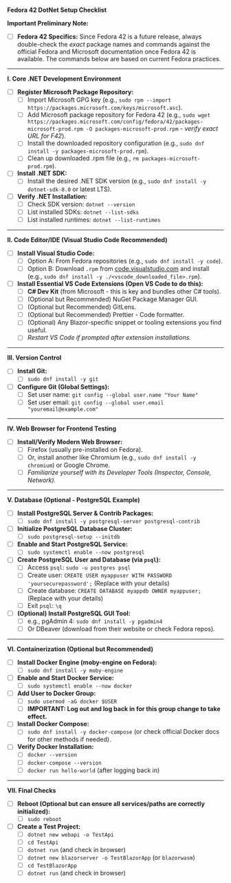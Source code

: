 **Fedora 42 DotNet Setup Checklist**

**Important Preliminary Note:**
*   [ ] **Fedora 42 Specifics:** Since Fedora 42 is a future release, always double-check the *exact* package names and commands against the official Fedora and Microsoft documentation once Fedora 42 is available. The commands below are based on current Fedora practices.

---

**I. Core .NET Development Environment**

*   [ ] **Register Microsoft Package Repository:**
    *   [ ] Import Microsoft GPG key (e.g., `sudo rpm --import https://packages.microsoft.com/keys/microsoft.asc`).
    *   [ ] Add Microsoft package repository for Fedora 42 (e.g., `sudo wget https://packages.microsoft.com/config/fedora/42/packages-microsoft-prod.rpm -O packages-microsoft-prod.rpm` - *verify exact URL for F42*).
    *   [ ] Install the downloaded repository configuration (e.g., `sudo dnf install -y packages-microsoft-prod.rpm`).
    *   [ ] Clean up downloaded .rpm file (e.g., `rm packages-microsoft-prod.rpm`).
*   [ ] **Install .NET SDK:**
    *   [ ] Install the desired .NET SDK version (e.g., `sudo dnf install -y dotnet-sdk-8.0` or latest LTS).
*   [ ] **Verify .NET Installation:**
    *   [ ] Check SDK version: `dotnet --version`
    *   [ ] List installed SDKs: `dotnet --list-sdks`
    *   [ ] List installed runtimes: `dotnet --list-runtimes`

---

**II. Code Editor/IDE (Visual Studio Code Recommended)**

*   [ ] **Install Visual Studio Code:**
    *   [ ] Option A: From Fedora repositories (e.g., `sudo dnf install -y code`).
    *   [ ] Option B: Download `.rpm` from [code.visualstudio.com](https://code.visualstudio.com/) and install (e.g., `sudo dnf install -y ./<vscode_downloaded_file>.rpm`).
*   [ ] **Install Essential VS Code Extensions (Open VS Code to do this):**
    *   [ ] **C# Dev Kit** (from Microsoft - this is key and bundles other C# tools).
    *   [ ] (Optional but Recommended) NuGet Package Manager GUI.
    *   [ ] (Optional but Recommended) GitLens.
    *   [ ] (Optional but Recommended) Prettier - Code formatter.
    *   [ ] (Optional) Any Blazor-specific snippet or tooling extensions you find useful.
    *   [ ] *Restart VS Code if prompted after extension installations.*

---

**III. Version Control**

*   [ ] **Install Git:**
    *   [ ] `sudo dnf install -y git`
*   [ ] **Configure Git (Global Settings):**
    *   [ ] Set user name: `git config --global user.name "Your Name"`
    *   [ ] Set user email: `git config --global user.email "youremail@example.com"`

---

**IV. Web Browser for Frontend Testing**

*   [ ] **Install/Verify Modern Web Browser:**
    *   [ ] Firefox (usually pre-installed on Fedora).
    *   [ ] Or, install another like Chromium (e.g., `sudo dnf install -y chromium`) or Google Chrome.
    *   [ ] *Familiarize yourself with its Developer Tools (Inspector, Console, Network).*

---

**V. Database (Optional - PostgreSQL Example)**

*   [ ] **Install PostgreSQL Server & Contrib Packages:**
    *   [ ] `sudo dnf install -y postgresql-server postgresql-contrib`
*   [ ] **Initialize PostgreSQL Database Cluster:**
    *   [ ] `sudo postgresql-setup --initdb`
*   [ ] **Enable and Start PostgreSQL Service:**
    *   [ ] `sudo systemctl enable --now postgresql`
*   [ ] **Create PostgreSQL User and Database (via `psql`):**
    *   [ ] Access `psql`: `sudo -u postgres psql`
    *   [ ] Create user: `CREATE USER myappuser WITH PASSWORD 'yoursecurepassword';` (Replace with your details)
    *   [ ] Create database: `CREATE DATABASE myappdb OWNER myappuser;` (Replace with your details)
    *   [ ] Exit `psql`: `\q`
*   [ ] **(Optional) Install PostgreSQL GUI Tool:**
    *   [ ] e.g., pgAdmin 4: `sudo dnf install -y pgadmin4`
    *   [ ] Or DBeaver (download from their website or check Fedora repos).

---

**VI. Containerization (Optional but Recommended)**

*   [ ] **Install Docker Engine (moby-engine on Fedora):**
    *   [ ] `sudo dnf install -y moby-engine`
*   [ ] **Enable and Start Docker Service:**
    *   [ ] `sudo systemctl enable --now docker`
*   [ ] **Add User to Docker Group:**
    *   [ ] `sudo usermod -aG docker $USER`
    *   [ ] **IMPORTANT: Log out and log back in for this group change to take effect.**
*   [ ] **Install Docker Compose:**
    *   [ ] `sudo dnf install -y docker-compose` (or check official Docker docs for other methods if needed).
*   [ ] **Verify Docker Installation:**
    *   [ ] `docker --version`
    *   [ ] `docker-compose --version`
    *   [ ] `docker run hello-world` (after logging back in)

---

**VII. Final Checks**

*   [ ] **Reboot (Optional but can ensure all services/paths are correctly initialized):**
    *   [ ] `sudo reboot`
*   [ ] **Create a Test Project:**
    *   [ ] `dotnet new webapi -o TestApi`
    *   [ ] `cd TestApi`
    *   [ ] `dotnet run` (and check in browser)
    *   [ ] `dotnet new blazorserver -o TestBlazorApp` (or `blazorwasm`)
    *   [ ] `cd TestBlazorApp`
    *   [ ] `dotnet run` (and check in browser)
